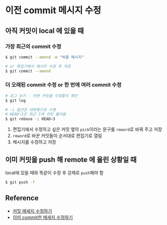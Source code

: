 # 이전 commit 메시지 수정

## 아직 커밋이 local 에 있을 때
### 가장 최근의 commit 수정
```bash
$ git commit --amend -m "바꿀 메시지"

# or 편집기에서 메시지 수정 후 저장
$ git commit --amend
```

### 더 오래된 commit 수정 or 한 번에 여러 commit 수정
```bash
# 로그 보기 - 어떤 커밋을 수정할지 확인
$ git log

# -i 옵션은 대화형으로 수행
# HEAD~3은 최근 3개 커밋 불러옴
$ git rebase -i HEAD~3
```
1. 편집기에서 수정하고 싶은 커밋 옆의 `pick`이라는 문구를 `reword`로 바꿔 주고 저장
2. `reword`로 바꾼 커밋들이 순서대로 편집기로 열림
3. 메시지를 수정하고 저장

## 이미 커밋을 push 해 remote 에 올린 상황일 때
local에 있을 때와 똑같이 수정 후 강제로 `push`해야 함
```bash
$ git push -f
```

## Reference
- [커밋 메세지 수정하기](https://velog.io/@mayinjanuary/git-%EC%BB%A4%EB%B0%8B-%EB%A9%94%EC%84%B8%EC%A7%80-%EC%88%98%EC%A0%95%ED%95%98%EA%B8%B0-changing-commit-message)
- [이미 commit한 메세지 수정하기](https://xtring-dev.tistory.com/entry/Git-%EC%9D%B4%EB%AF%B8-commit%ED%95%9C-%EB%A9%94%EC%84%B8%EC%A7%80-%EC%88%98%EC%A0%95%ED%95%98%EA%B8%B0-%EB%B0%94%EB%A1%9C-%EC%9D%B4%EC%A0%84%EA%B7%B8-%EC%A0%84%EB%A6%AC%EB%AA%A8%ED%8A%B8-commit)